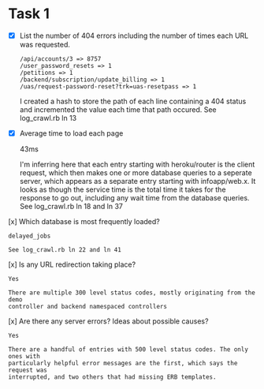 # Task 1

- [x] List the number of 404 errors including the number of times each URL was
requested.

    ```
    /api/accounts/3 => 8757
    /user_password_resets => 1
    /petitions => 1
    /backend/subscription/update_billing => 1
    /uas/request-password-reset?trk=uas-resetpass => 1
    ```

    I created a hash to store the path of each line containing a 404 status and
    incremented the value each time that path occured. See log_crawl.rb ln 13

- [x] Average time to load each page

    43ms

    I'm inferring here that each entry starting with heroku/router is the client
    request, which then makes one or more database queries to a seperate server,
    which appears as a separate entry starting with infoapp/web.x. It looks as
    though the service time is the total time it takes for the response to go out,
    including any wait time from the database queries. See log_crawl.rb ln 18 and ln 37

[x] Which database is most frequently loaded?

    delayed_jobs

    See log_crawl.rb ln 22 and ln 41

[x] Is any URL redirection taking place?

    Yes

    There are multiple 300 level status codes, mostly originating from the demo
    controller and backend namespaced controllers

[x] Are there any server errors? Ideas about possible causes?

    Yes

    There are a handful of entries with 500 level status codes. The only ones with
    particularly helpful error messages are the first, which says the request was
    interrupted, and two others that had missing ERB templates.
